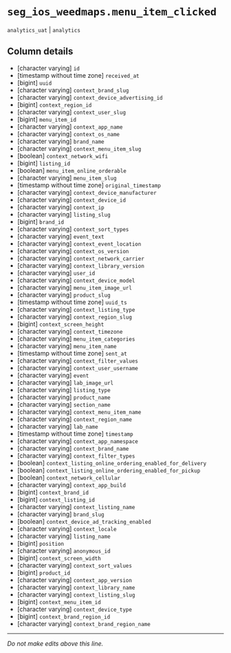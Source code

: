 # `seg_ios_weedmaps.menu_item_clicked`
`analytics_uat` | `analytics`

## Column details
* [character varying] `id`
* [timestamp without time zone] `received_at`
* [bigint]    `uuid`
* [character varying] `context_brand_slug`
* [character varying] `context_device_advertising_id`
* [bigint]    `context_region_id`
* [character varying] `context_user_slug`
* [bigint]    `menu_item_id`
* [character varying] `context_app_name`
* [character varying] `context_os_name`
* [character varying] `brand_name`
* [character varying] `context_menu_item_slug`
* [boolean]   `context_network_wifi`
* [bigint]    `listing_id`
* [boolean]   `menu_item_online_orderable`
* [character varying] `menu_item_slug`
* [timestamp without time zone] `original_timestamp`
* [character varying] `context_device_manufacturer`
* [character varying] `context_device_id`
* [character varying] `context_ip`
* [character varying] `listing_slug`
* [bigint]    `brand_id`
* [character varying] `context_sort_types`
* [character varying] `event_text`
* [character varying] `context_event_location`
* [character varying] `context_os_version`
* [character varying] `context_network_carrier`
* [character varying] `context_library_version`
* [character varying] `user_id`
* [character varying] `context_device_model`
* [character varying] `menu_item_image_url`
* [character varying] `product_slug`
* [timestamp without time zone] `uuid_ts`
* [character varying] `context_listing_type`
* [character varying] `context_region_slug`
* [bigint]    `context_screen_height`
* [character varying] `context_timezone`
* [character varying] `menu_item_categories`
* [character varying] `menu_item_name`
* [timestamp without time zone] `sent_at`
* [character varying] `context_filter_values`
* [character varying] `context_user_username`
* [character varying] `event`
* [character varying] `lab_image_url`
* [character varying] `listing_type`
* [character varying] `product_name`
* [character varying] `section_name`
* [character varying] `context_menu_item_name`
* [character varying] `context_region_name`
* [character varying] `lab_name`
* [timestamp without time zone] `timestamp`
* [character varying] `context_app_namespace`
* [character varying] `context_brand_name`
* [character varying] `context_filter_types`
* [boolean]   `context_listing_online_ordering_enabled_for_delivery`
* [boolean]   `context_listing_online_ordering_enabled_for_pickup`
* [boolean]   `context_network_cellular`
* [character varying] `context_app_build`
* [bigint]    `context_brand_id`
* [bigint]    `context_listing_id`
* [character varying] `context_listing_name`
* [character varying] `brand_slug`
* [boolean]   `context_device_ad_tracking_enabled`
* [character varying] `context_locale`
* [character varying] `listing_name`
* [bigint]    `position`
* [character varying] `anonymous_id`
* [bigint]    `context_screen_width`
* [character varying] `context_sort_values`
* [bigint]    `product_id`
* [character varying] `context_app_version`
* [character varying] `context_library_name`
* [character varying] `context_listing_slug`
* [bigint]    `context_menu_item_id`
* [character varying] `context_device_type`
* [bigint]    `context_brand_region_id`
* [character varying] `context_brand_region_name`

-------------------------------------------------------------------------------
*Do not make edits above this line.*

